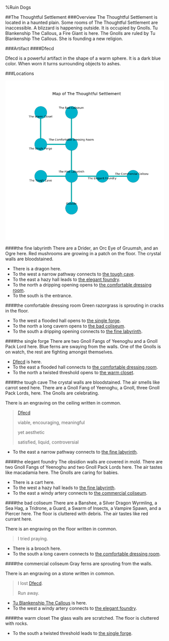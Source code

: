 %Ruin Dogs

##The Thoughtful Settlement
###Overview
The Thoughtful Settlement is located in a haunted plain. Some rooms of The Thoughtful Settlement are inaccessible. A blizzard is happening outside. It is occupied by Gnolls. <a name="Tu-Blankenship-The-Callous"></a>Tu Blankenship The Callous, a Fire Giant is here. The Gnolls are ruled by Tu Blankenship The Callous. She  is founding a new religion. 



###Artifact
####<a name="Dfecd"></a>Dfecd


Dfecd is a powerful artifact in the shape of a warm sphere. It is a dark blue color. When worn it turns surrounding objects to ashes. 





###Locations


![](../v2/images/The-Thoughtful-Settlement.png)

####<a name="the-fine-labyrinth"></a>the fine labyrinth
There are a Drider, an Orc Eye of Gruumsh, and an Ogre here. Red mushrooms are growing in a patch on the floor. The crystal walls are bloodstained. 



* There is a dragon here.
* To the west a narrow pathway connects to [the tough cave](#the-tough-cave).
* To the east a hazy hall leads to [the elegant foundry](#the-elegant-foundry).
* To the north a dripping opening opens to [the comfortable dressing room](#the-comfortable-dressing-room).
* To the south is the entrance.


####<a name="the-comfortable-dressing-room"></a>the comfortable dressing room
Green razorgrass is sprouting in cracks in the floor. 



* To the west a flooded hall opens to [the single forge](#the-single-forge).
* To the north a long cavern opens to [the bad coliseum](#the-bad-coliseum).
* To the south a dripping opening connects to [the fine labyrinth](#the-fine-labyrinth).


####<a name="the-single-forge"></a>the single forge
There are two Gnoll Fangs of Yeenoghu and a Gnoll Pack Lord here. Blue ferns are swaying from the walls. One of the Gnolls is on watch, the rest are fighting amongst themselves. 



* [Dfecd](#Dfecd) is here.
* To the east a flooded hall connects to [the comfortable dressing room](#the-comfortable-dressing-room).
* To the north a twisted threshold opens to [the warm closet](#the-warm-closet).


####<a name="the-tough-cave"></a>the tough cave
The crystal walls are bloodstained. The air smells like carrot seed here. There are a Gnoll Fang of Yeenoghu, a Gnoll, three Gnoll Pack Lords,  here. The Gnolls are celebrating. 

There is an engraving on the ceiling written in common. 

> [Dfecd](#Dfecd)
>
> viable, encouraging, meaningful
>
> yet aesthetic
>
> satisfied, liquid, controversial
>


* To the east a narrow pathway connects to [the fine labyrinth](#the-fine-labyrinth).


####<a name="the-elegant-foundry"></a>the elegant foundry
The obsidion walls are covered in mold. There are two Gnoll Fangs of Yeenoghu and two Gnoll Pack Lords here. The air tastes like macadamia here. The Gnolls are caring for babies. 



* There is a cart here.
* To the west a hazy hall leads to [the fine labyrinth](#the-fine-labyrinth).
* To the east a windy artery connects to [the commercial coliseum](#the-commercial-coliseum).


####<a name="the-bad-coliseum"></a>the bad coliseum
There are a Banshee, a Silver Dragon Wyrmling, a Sea Hag, a Tridrone, a Guard, a Swarm of Insects, a Vampire Spawn, and a Piercer here. The floor is cluttered with debris. The air tastes like red currant here. 

There is an engraving on the floor written in common. 

> I tried praying.
>


* There is a brooch here.
* To the south a long cavern connects to [the comfortable dressing room](#the-comfortable-dressing-room).


####<a name="the-commercial-coliseum"></a>the commercial coliseum
Gray ferns are sprouting from the walls. 

There is an engraving on a stone written in common. 

> I lost [Dfecd](#Dfecd).
>
> Run away.
>


* [Tu Blankenship The Callous](#Tu-Blankenship-The-Callous) is here.
* To the west a windy artery connects to [the elegant foundry](#the-elegant-foundry).


####<a name="the-warm-closet"></a>the warm closet
The glass walls are scratched. The floor is cluttered with rocks. 



* To the south a twisted threshold leads to [the single forge](#the-single-forge).


